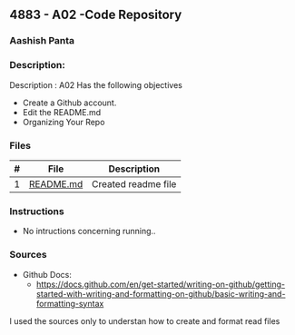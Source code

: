 ## 4883 - A02 -Code Repository
### Aashish Panta
### Description:

Description : A02 Has the following objectives
- Create a Github account.
- Edit the README.md
- Organizing Your Repo

### Files

|   #   | File                       | Description                                                |
| :---: | -------------------------- | ---------------------------------------------------------- |
|   1   | [README.md](./README.md)     | Created readme file                                            |



### Instructions

- No intructions concerning running..

### Sources

- Github Docs:
  - https://docs.github.com/en/get-started/writing-on-github/getting-started-with-writing-and-formatting-on-github/basic-writing-and-formatting-syntax


I used the sources only to understan how to create and format read files 
